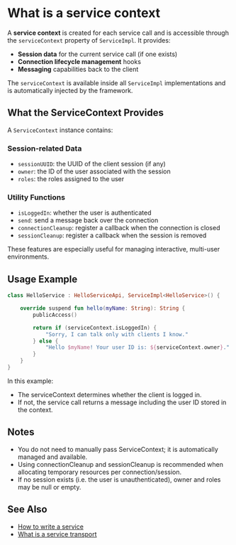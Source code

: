 # What is a service context

A **service context** is created for each service call and is accessible through the `serviceContext`
property of `ServiceImpl`. It provides:

- **Session data** for the current service call (if one exists)
- **Connection lifecycle management** hooks
- **Messaging** capabilities back to the client

The `serviceContext` is available inside all `ServiceImpl` implementations and is automatically injected by the framework.

## What the ServiceContext Provides

A `ServiceContext` instance contains:

### Session-related Data

- `sessionUUID`: the UUID of the client session (if any)
- `owner`: the ID of the user associated with the session
- `roles`: the roles assigned to the user

### Utility Functions

- `isLoggedIn`: whether the user is authenticated
- `send`: send a message back over the connection
- `connectionCleanup`: register a callback when the connection is closed
- `sessionCleanup`: register a callback when the session is removed

These features are especially useful for managing interactive, multi-user environments.

## Usage Example

```kotlin
class HelloService : HelloServiceApi, ServiceImpl<HelloService>() {

    override suspend fun hello(myName: String): String {
        publicAccess()

        return if (serviceContext.isLoggedIn) {
            "Sorry, I can talk only with clients I know."
        } else {
            "Hello $myName! Your user ID is: ${serviceContext.owner}."
        }
    }
}
```

In this example:

* The serviceContext determines whether the client is logged in.
* If not, the service call returns a message including the user ID stored in the context.

## Notes

* You do not need to manually pass ServiceContext; it is automatically managed and available.
* Using connectionCleanup and sessionCleanup is recommended when allocating temporary resources per connection/session.
* If no session exists (i.e. the user is unauthenticated), owner and roles may be null or empty.

## See Also

- [How to write a service](guide://)
- [What is a service transport](guide://)